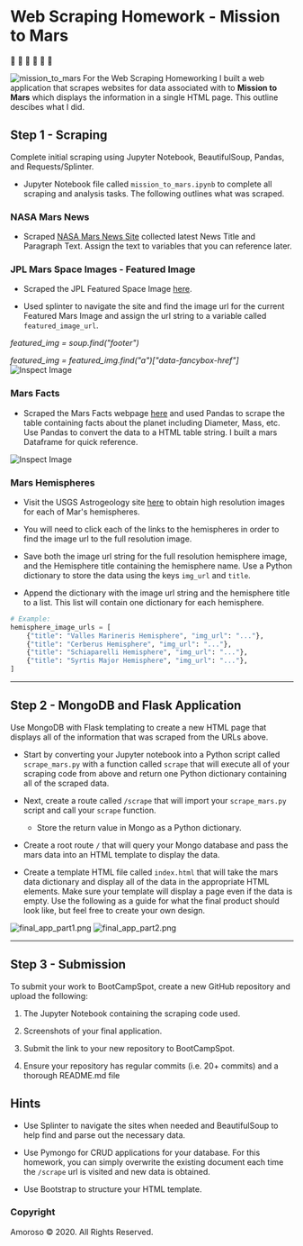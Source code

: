# Web Scraping Homework - Mission to Mars
:rocket: :rocket: :rocket: :rocket: :rocket: :rocket:

![mission_to_mars](Images/mission_to_mars.png)
For the Web Scraping Homeworking I built a web application that scrapes websites for data associated 
with to **Mission to Mars** which displays the information in a single HTML page. This outline descibes what I did. 

## Step 1 - Scraping

Complete initial scraping using Jupyter Notebook, BeautifulSoup, Pandas, and Requests/Splinter.

* Jupyter Notebook file called `mission_to_mars.ipynb` to complete all scraping and analysis tasks. The following outlines what was scraped.

### NASA Mars News

* Scraped [NASA Mars News Site](https://mars.nasa.gov/news/) collected latest News Title and Paragraph Text. Assign the text to variables that you can reference later.


### JPL Mars Space Images - Featured Image

* Scraped the JPL Featured Space Image [here](https://www.jpl.nasa.gov/spaceimages/?search=&category=Mars).

* Used splinter to navigate the site and find the image url for the current Featured Mars Image and assign the url string to a variable called `featured_image_url`.

*featured_img = soup.find("footer")*

*featured_img = featured_img.find("a")["data-fancybox-href"]*
![Inspect Image](Images/JPL_Pic.png)

### Mars Facts

* Scraped the Mars Facts webpage [here](https://space-facts.com/mars/) and used Pandas to scrape the table containing facts about the planet including Diameter, Mass, etc. Use Pandas to convert the data to a HTML table string.
I built a mars Dataframe for quick reference.

![Inspect Image](Images/MarsDataFrame.png)

### Mars Hemispheres

* Visit the USGS Astrogeology site [here](https://astrogeology.usgs.gov/search/results?q=hemisphere+enhanced&k1=target&v1=Mars) to obtain high resolution images for each of Mar's hemispheres.

* You will need to click each of the links to the hemispheres in order to find the image url to the full resolution image.

* Save both the image url string for the full resolution hemisphere image, and the Hemisphere title containing the hemisphere name. Use a Python dictionary to store the data using the keys `img_url` and `title`.

* Append the dictionary with the image url string and the hemisphere title to a list. This list will contain one dictionary for each hemisphere.

```python
# Example:
hemisphere_image_urls = [
    {"title": "Valles Marineris Hemisphere", "img_url": "..."},
    {"title": "Cerberus Hemisphere", "img_url": "..."},
    {"title": "Schiaparelli Hemisphere", "img_url": "..."},
    {"title": "Syrtis Major Hemisphere", "img_url": "..."},
]
```

- - -

## Step 2 - MongoDB and Flask Application

Use MongoDB with Flask templating to create a new HTML page that displays all of the information that was scraped from the URLs above.

* Start by converting your Jupyter notebook into a Python script called `scrape_mars.py` with a function called `scrape` that will execute all of your scraping code from above and return one Python dictionary containing all of the scraped data.

* Next, create a route called `/scrape` that will import your `scrape_mars.py` script and call your `scrape` function.

  * Store the return value in Mongo as a Python dictionary.

* Create a root route `/` that will query your Mongo database and pass the mars data into an HTML template to display the data.

* Create a template HTML file called `index.html` that will take the mars data dictionary and display all of the data in the appropriate HTML elements. Make sure your template will display a page even if the data is empty. Use the following as a guide for what the final product should look like, but feel free to create your own design. 

![final_app_part1.png](Images/final_app_part1.png)
![final_app_part2.png](Images/final_app_part2.png)

- - -

## Step 3 - Submission

To submit your work to BootCampSpot, create a new GitHub repository and upload the following:

1. The Jupyter Notebook containing the scraping code used.

2. Screenshots of your final application.

3. Submit the link to your new repository to BootCampSpot.

4. Ensure your repository has regular commits (i.e. 20+ commits) and a thorough README.md file

## Hints

* Use Splinter to navigate the sites when needed and BeautifulSoup to help find and parse out the necessary data.

* Use Pymongo for CRUD applications for your database. For this homework, you can simply overwrite the existing document each time the `/scrape` url is visited and new data is obtained.

* Use Bootstrap to structure your HTML template.

### Copyright

Amoroso © 2020. All Rights Reserved.